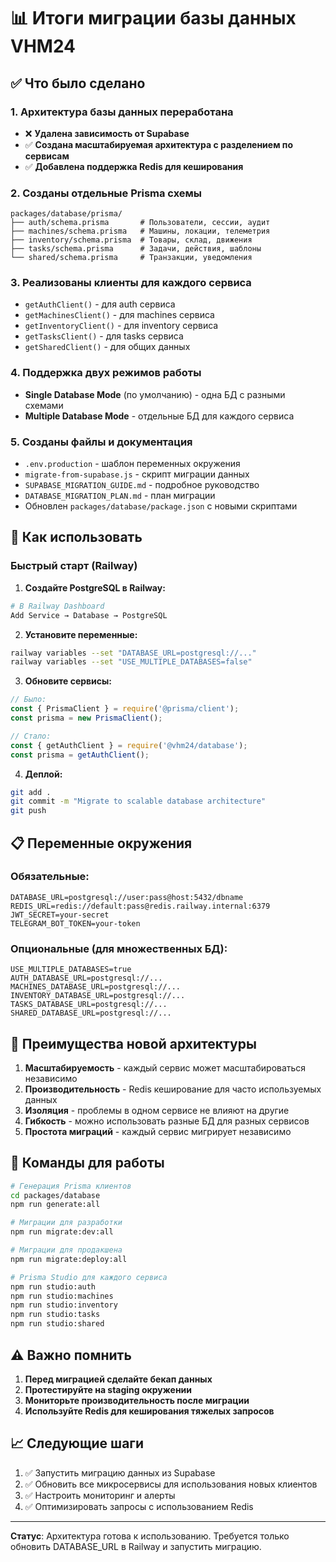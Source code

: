 # 📊 Итоги миграции базы данных VHM24

## ✅ Что было сделано

### 1. Архитектура базы данных переработана
- ❌ **Удалена зависимость от Supabase**
- ✅ **Создана масштабируемая архитектура с разделением по сервисам**
- ✅ **Добавлена поддержка Redis для кеширования**

### 2. Созданы отдельные Prisma схемы
```
packages/database/prisma/
├── auth/schema.prisma       # Пользователи, сессии, аудит
├── machines/schema.prisma   # Машины, локации, телеметрия
├── inventory/schema.prisma  # Товары, склад, движения
├── tasks/schema.prisma      # Задачи, действия, шаблоны
└── shared/schema.prisma     # Транзакции, уведомления
```

### 3. Реализованы клиенты для каждого сервиса
- `getAuthClient()` - для auth сервиса
- `getMachinesClient()` - для machines сервиса
- `getInventoryClient()` - для inventory сервиса
- `getTasksClient()` - для tasks сервиса
- `getSharedClient()` - для общих данных

### 4. Поддержка двух режимов работы
- **Single Database Mode** (по умолчанию) - одна БД с разными схемами
- **Multiple Database Mode** - отдельные БД для каждого сервиса

### 5. Созданы файлы и документация
- `.env.production` - шаблон переменных окружения
- `migrate-from-supabase.js` - скрипт миграции данных
- `SUPABASE_MIGRATION_GUIDE.md` - подробное руководство
- `DATABASE_MIGRATION_PLAN.md` - план миграции
- Обновлен `packages/database/package.json` с новыми скриптами

## 🚀 Как использовать

### Быстрый старт (Railway)

1. **Создайте PostgreSQL в Railway:**
```bash
# В Railway Dashboard
Add Service → Database → PostgreSQL
```

2. **Установите переменные:**
```bash
railway variables --set "DATABASE_URL=postgresql://..."
railway variables --set "USE_MULTIPLE_DATABASES=false"
```

3. **Обновите сервисы:**
```javascript
// Было:
const { PrismaClient } = require('@prisma/client');
const prisma = new PrismaClient();

// Стало:
const { getAuthClient } = require('@vhm24/database');
const prisma = getAuthClient();
```

4. **Деплой:**
```bash
git add .
git commit -m "Migrate to scalable database architecture"
git push
```

## 📋 Переменные окружения

### Обязательные:
```env
DATABASE_URL=postgresql://user:pass@host:5432/dbname
REDIS_URL=redis://default:pass@redis.railway.internal:6379
JWT_SECRET=your-secret
TELEGRAM_BOT_TOKEN=your-token
```

### Опциональные (для множественных БД):
```env
USE_MULTIPLE_DATABASES=true
AUTH_DATABASE_URL=postgresql://...
MACHINES_DATABASE_URL=postgresql://...
INVENTORY_DATABASE_URL=postgresql://...
TASKS_DATABASE_URL=postgresql://...
SHARED_DATABASE_URL=postgresql://...
```

## 🎯 Преимущества новой архитектуры

1. **Масштабируемость** - каждый сервис может масштабироваться независимо
2. **Производительность** - Redis кеширование для часто используемых данных
3. **Изоляция** - проблемы в одном сервисе не влияют на другие
4. **Гибкость** - можно использовать разные БД для разных сервисов
5. **Простота миграций** - каждый сервис мигрирует независимо

## 🔧 Команды для работы

```bash
# Генерация Prisma клиентов
cd packages/database
npm run generate:all

# Миграции для разработки
npm run migrate:dev:all

# Миграции для продакшена
npm run migrate:deploy:all

# Prisma Studio для каждого сервиса
npm run studio:auth
npm run studio:machines
npm run studio:inventory
npm run studio:tasks
npm run studio:shared
```

## ⚠️ Важно помнить

1. **Перед миграцией сделайте бекап данных**
2. **Протестируйте на staging окружении**
3. **Мониторьте производительность после миграции**
4. **Используйте Redis для кеширования тяжелых запросов**

## 📈 Следующие шаги

1. ✅ Запустить миграцию данных из Supabase
2. ✅ Обновить все микросервисы для использования новых клиентов
3. ✅ Настроить мониторинг и алерты
4. ✅ Оптимизировать запросы с использованием Redis

---

**Статус**: Архитектура готова к использованию. Требуется только обновить DATABASE_URL в Railway и запустить миграцию.
